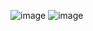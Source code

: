 ![image](https://github.com/Jiyarathore/Leetcode/assets/96529109/78a01ded-52e5-4481-a1c4-286bde51c08c)
![image](https://github.com/Jiyarathore/Leetcode/assets/96529109/b80a70b7-de51-411b-b4c9-19f609ec47fa)
